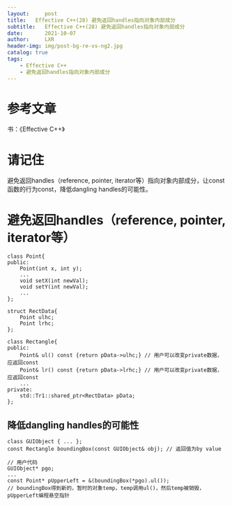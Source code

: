 ```yaml
---
layout:     post
title:   Effective C++(28) 避免返回handles指向对象内部成分
subtitle:   Effective C++(28) 避免返回handles指向对象内部成分
date:       2021-10-07
author:     LXR
header-img: img/post-bg-re-vs-ng2.jpg
catalog: true
tags:
    - Effective C++
    - 避免返回handles指向对象内部成分
---
```


# 参考文章
书：《Effective C++》

# 请记住
避免返回handles（reference, pointer, iterator等）指向对象内部成分，让const函数的行为const，降低dangling handles的可能性。  

# 避免返回handles（reference, pointer, iterator等）
```
class Point{
public:
    Point(int x, int y);
    ...
    void setX(int newVal);
    void setY(int newVal);
    ...
};

struct RectData{
    Point ulhc;
    Point lrhc;
};

class Rectangle{
public:
    Point& ul() const {return pData->ulhc;} // 用户可以改变private数据，应返回const
    Point& lr() const {return pData->lrhc;} // 用户可以改变private数据，应返回const
    ...
private:
    std::Tr1::shared_ptr<RectData> pData;
};
```

## 降低dangling handles的可能性
```
class GUIObject { ... };
const Rectangle boundingBox(const GUIObject& obj); // 返回值为by value

// 用户代码
GUIObject* pgo;
...
const Point* pUpperLeft = &(boundingBox(*pgo).ul());
// boundingBox得到新的，暂时的对象temp，temp调用ul()，然后temp被销毁，pUpperLeft编程悬空指针
```

